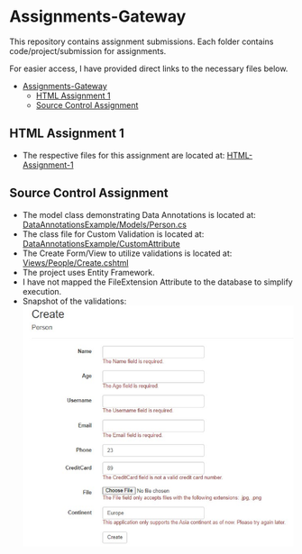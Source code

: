 # Assignments-Gateway

This repository contains assignment submissions. Each folder contains code/project/submission for assignments.

For easier access, I have provided direct links to the necessary files below.

- [Assignments-Gateway](#assignments-gateway)
  - [HTML Assignment 1](#html-assignment-1)
  - [Source Control Assignment](#source-control-assignment)


## HTML Assignment 1
- The respective files for this assignment are located at: [HTML-Assignment-1](https://github.com/mformihir/Assignments-Gateway/tree/main/HTML-Assignment-1)
## Source Control Assignment 
- The model class demonstrating Data Annotations is located at: [DataAnnotationsExample/Models/Person.cs](https://github.com/mformihir/Assignments-Gateway/blob/main/SourceControlAssignment1/DataAnnotationsExample/DataAnnotationsExample/Models/Person.cs)
- The class file for Custom Validation is located at: [DataAnnotationsExample/CustomAttribute](https://github.com/mformihir/Assignments-Gateway/tree/main/SourceControlAssignment1/DataAnnotationsExample/DataAnnotationsExample/CustomAttribute)
- The Create Form/View to utilize validations is located at: [Views/People/Create.cshtml](https://github.com/mformihir/Assignments-Gateway/blob/main/SourceControlAssignment1/DataAnnotationsExample/DataAnnotationsExample/Views/People/Create.cshtml)
- The project uses Entity Framework.
- I have not mapped the FileExtension Attribute to the database to simplify execution.
- Snapshot of the validations: ![Create Form](https://github.com/mformihir/Assignments-Gateway/blob/master/SourceControlAssignment1/Screenshots/CreateValidationScreenshot1.jpg?raw=true)